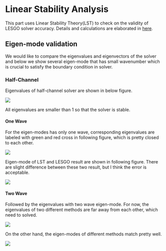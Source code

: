 # Linear Stability Analysis
This part uses Linear Stability Theory(LST) to check on the validity of LESGO solver accuracy. Details and calculations are elaborated in [here](./LST.ipynb).

## Eigen-mode validation
We would like to compare the eigenvalues and eigenvectors of the solver and below we show several eigen-mode that has small wavenumber which is crucial to satisfy the boundary condition in solver.


### Half-Channel
Eigenvalues of half-channel solver are shown in below figure.

![](./imgs/omega.png)

All eigenvalues are smaller than 1 so that the solver is stable.

#### One Wave

For the eigen-modes has only one wave, corresponding eigenvalues are labeled with green and red cross in following figure, which is pretty closed to each other.

![](./imgs/omega_lesgo068_LST119.png)

Eigen-mode of LST and LESGO result are shown in following figure. There are slight difference between these two result, but I think the error is acceptable.

![](./imgs/one_wave.png)

#### Two Wave
Followed by the eigenvalues with two wave eigen-mode. For now, the eigenvalues of two different methods are far away from each other, which need to solved.


![](./imgs/omega_lesgo067_LST144.png)

On the other hand, the eigen-modes of different methods match pretty well.

![](./imgs/two_wave.png)
